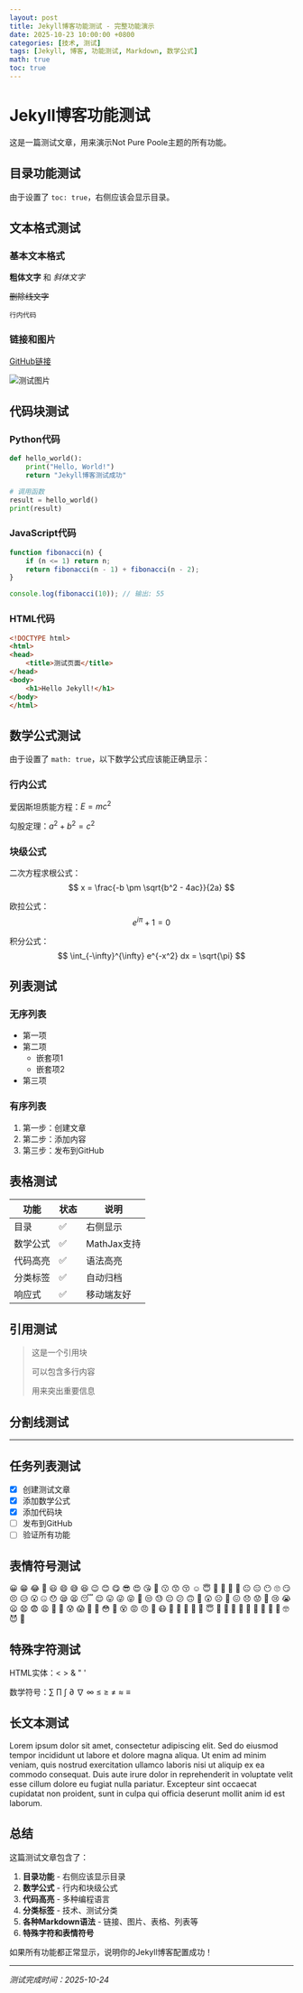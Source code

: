 ```yaml
---
layout: post
title: Jekyll博客功能测试 - 完整功能演示
date: 2025-10-23 10:00:00 +0800
categories: [技术, 测试]
tags: [Jekyll, 博客, 功能测试, Markdown, 数学公式]
math: true
toc: true
---
```


# Jekyll博客功能测试

这是一篇测试文章，用来演示Not Pure Poole主题的所有功能。

## 目录功能测试

由于设置了 `toc: true`，右侧应该会显示目录。

## 文本格式测试

### 基本文本格式

**粗体文字** 和 *斜体文字*

~~删除线文字~~

`行内代码`

### 链接和图片

[GitHub链接](https://github.com/LionKk99)

![测试图片](/avatar.jpeg?text=测试图片)

## 代码块测试

### Python代码
```python
def hello_world():
    print("Hello, World!")
    return "Jekyll博客测试成功"

# 调用函数
result = hello_world()
print(result)
```

### JavaScript代码
```javascript
function fibonacci(n) {
    if (n <= 1) return n;
    return fibonacci(n - 1) + fibonacci(n - 2);
}

console.log(fibonacci(10)); // 输出: 55
```

### HTML代码
```html
<!DOCTYPE html>
<html>
<head>
    <title>测试页面</title>
</head>
<body>
    <h1>Hello Jekyll!</h1>
</body>
</html>
```

## 数学公式测试

由于设置了 `math: true`，以下数学公式应该能正确显示：

### 行内公式
爱因斯坦质能方程：$E = mc^2$

勾股定理：$a^2 + b^2 = c^2$

### 块级公式

二次方程求根公式：
$$
x = \frac{-b \pm \sqrt{b^2 - 4ac}}{2a}
$$

欧拉公式：
$$
e^{i\pi} + 1 = 0
$$

积分公式：
$$
\int_{-\infty}^{\infty} e^{-x^2} dx = \sqrt{\pi}
$$

## 列表测试

### 无序列表
- 第一项
- 第二项
  - 嵌套项1
  - 嵌套项2
- 第三项

### 有序列表
1. 第一步：创建文章
2. 第二步：添加内容
3. 第三步：发布到GitHub

## 表格测试

| 功能 | 状态 | 说明 |
|------|------|------|
| 目录 | ✅ | 右侧显示 |
| 数学公式 | ✅ | MathJax支持 |
| 代码高亮 | ✅ | 语法高亮 |
| 分类标签 | ✅ | 自动归档 |
| 响应式 | ✅ | 移动端友好 |

## 引用测试

> 这是一个引用块
> 
> 可以包含多行内容
> 
> 用来突出重要信息

## 分割线测试

---

## 任务列表测试

- [x] 创建测试文章
- [x] 添加数学公式
- [x] 添加代码块
- [ ] 发布到GitHub
- [ ] 验证所有功能

## 表情符号测试

😀 😁 😂 🤣 😃 😄 😅 😆 😉 😊 😋 😎 😍 😘 🥰 😗 😙 😚 ☺️ 😇 🤗 🤩 🤔 🤨 😐 😑 😶 🙄 😏 😣 😥 😮 🤐 😯 😪 😫 😴 😌 😛 😜 😝 🤤 😒 😓 😔 😕 🙃 🤑 😲 ☹️ 🙁 😖 😞 😟 😤 😢 😭 😦 😧 😨 😩 🤯 😬 😰 😱 🥵 🥶 😳 🤪 😵 😡 😠 🤬 😷 🤒 🤕 🤢 🤮 🤧 😇 🤠 🤡 🥳 🥴 🥺 🤥 🤫 🤭 🧐 🤓 😈 👿

## 特殊字符测试

HTML实体：&lt; &gt; &amp; &quot; &#39;

数学符号：∑ ∏ ∫ ∂ ∇ ∞ ≤ ≥ ≠ ≈ ≡

## 长文本测试

Lorem ipsum dolor sit amet, consectetur adipiscing elit. Sed do eiusmod tempor incididunt ut labore et dolore magna aliqua. Ut enim ad minim veniam, quis nostrud exercitation ullamco laboris nisi ut aliquip ex ea commodo consequat. Duis aute irure dolor in reprehenderit in voluptate velit esse cillum dolore eu fugiat nulla pariatur. Excepteur sint occaecat cupidatat non proident, sunt in culpa qui officia deserunt mollit anim id est laborum.

## 总结

这篇测试文章包含了：

1. **目录功能** - 右侧应该显示目录
2. **数学公式** - 行内和块级公式
3. **代码高亮** - 多种编程语言
4. **分类标签** - 技术、测试分类
5. **各种Markdown语法** - 链接、图片、表格、列表等
6. **特殊字符和表情符号**

如果所有功能都正常显示，说明你的Jekyll博客配置成功！

---

*测试完成时间：2025-10-24*
